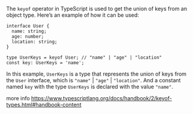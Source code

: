 

The `keyof` operator in TypeScript is used to get the union of keys from an object type. Here’s an example of how it can be used:

```
interface User {
  name: string;
  age: number;
  location: string;
}

type UserKeys = keyof User; // "name" | "age" | "location"
const key: UserKeys = 'name';
```

In this example, `UserKeys` is a type that represents the union of keys from the `User` interface, which is `"name"` | `"age"` | `"location"`. And a constant named `key` with the type `UserKeys` is declared with the value `"name"`.

more info https://www.typescriptlang.org/docs/handbook/2/keyof-types.html#handbook-content